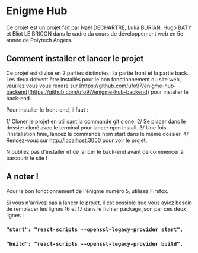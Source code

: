 # Enigme Hub

Ce projet est un projet fait par Naël DECHARTRE, Luka BURIAN, Hugo BATY et Eliot LE BRICON dans le cadre du cours de développement web en 5e année de Polytech Angers.

## Comment installer et lancer le projet

Ce projet est divisé en 2 parties distinctes : la partie front et la partie back. Les deux doivent être installés pour le bon fonctionnement du site web, veuillez vous vous rendre sur [https://github.com/ufo97/enigme-hub-backend](https://github.com/ufo97/enigme-hub-backend) pour installer le back-end.

Pour installer le front-end, il faut : 

1/ Cloner le projet en utilisant la commande git clone.
2/ Se placer dans le dossier cloné avec le terminal pour lancer npm install.
3/ Une fois l'installation finie, lancez la commande npm start dans le même dossier.
4/ Rendez-vous sur [http://localhost:3000](http://localhost:3000) pour voir le projet. 

N'oubliez pas d'installer et de lancer le back-end avant de commencer à parcourir le site ! 


## A noter !

Pour le bon fonctionnement de l'énigme numéro 5, utilisez Firefox. 

Si vous n'arrivez pas à lancer le projet, il est possible que vous ayiez besoin de remplacer les lignes 16 et 17 dans le fichier package.json par ces deux lignes : 

### `"start": "react-scripts --openssl-legacy-provider start",`
### `"build": "react-scripts --openssl-legacy-provider build",`